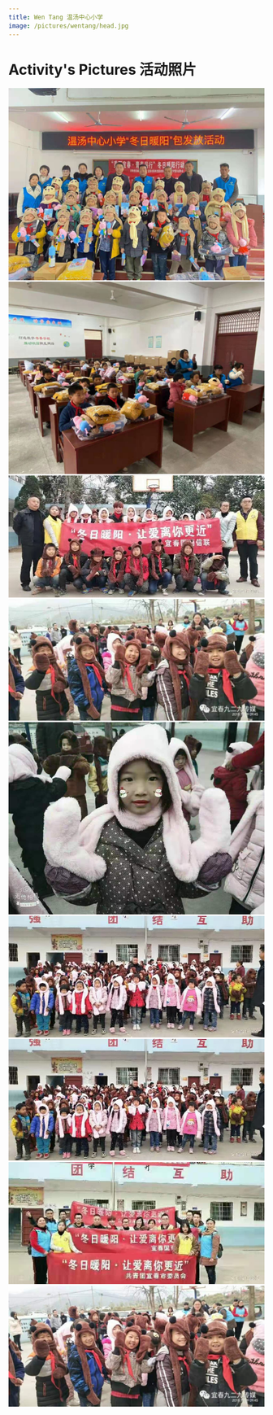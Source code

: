 ```yaml
---
title: Wen Tang 温汤中心小学
image: /pictures/wentang/head.jpg
---
```


# Activity's Pictures 活动照片

![](/pictures/wentang/head.jpg "Head")
![](/pictures/wentang/p1.jpg "Head")
![](/pictures/wentang/p2.jpg "Head")
![](/pictures/wentang/p3.jpg "Head")
![](/pictures/wentang/p4.jpg "Head")
![](/pictures/wentang/p5.jpg "Head")
![](/pictures/wentang/p6.jpg "Head")
![](/pictures/wentang/p7.jpg "Head")
![](/pictures/wentang/p8.jpg "Head")
